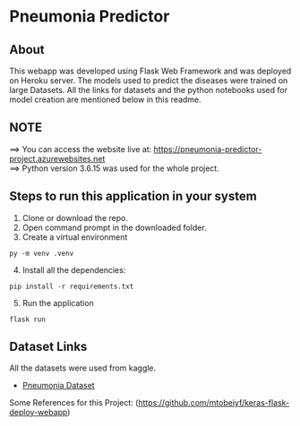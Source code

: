 # Pneumonia Predictor

## About

This webapp was developed using Flask Web Framework and was deployed on Heroku server. The models used to predict the diseases were trained on large Datasets. All the links for datasets and the python notebooks used for model creation are mentioned below in this readme.

## NOTE

==> You can access the website live at: https://pneumonia-predictor-project.azurewebsites.net <br>
==> Python version 3.6.15 was used for the whole project.<br>

## Steps to run this application in your system

1. Clone or download the repo.
2. Open command prompt in the downloaded folder.
3. Create a virtual environment

```
py -m venv .venv
```

4. Install all the dependencies:

```
pip install -r requirements.txt
```

5. Run the application

```
flask run
```

## Dataset Links

All the datasets were used from kaggle.


- [Pneumonia Dataset](https://www.kaggle.com/paultimothymooney/chest-xray-pneumonia)

Some References for this Project:
(https://github.com/mtobeiyf/keras-flask-deploy-webapp) 
